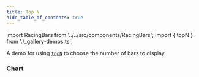 ```yaml
---
title: Top N
hide_table_of_contents: true
---
```


import RacingBars from '../../src/components/RacingBars';
import { topN } from './\_gallery-demos.ts';

A demo for using [`topN`](../documentation/options.md#topn) to choose the number of bars to display.

<!--truncate-->

### Chart

<div className="gallery">
  <RacingBars
    {...topN}
  />
</div>
